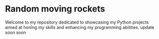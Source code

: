 # Random moving rockets
Welcome to my repository dedicated to showcasing my Python projects aimed at honing my skills and enhancing my programming abilities.
update soon soon
